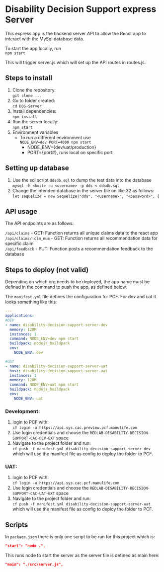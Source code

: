 # Disability Decision Support express Server

This express app is the backend server API to allow the React app to interact with the MySql database data.

To start the app locally, run  
`npm start`

This will trigger server.js which will set up the API routes in routes.js.

## Steps to install

1. Clone the repository:  
`git clone ...`
2. Go to folder created:  
`cd DDS-Server`
3. Install dependencies:  
`npm install`
4. Run the server locally:  
`npm start`
5. Environment variables
    - To run a different environment use  
`NODE_ENV=dev PORT=4000 npm start`
      - NODE_ENV={dev/uat/production}
      - PORT={port#}, runs local on specific port

## Setting up database

1. Use the sql script `ddsdb.sql` to dump the test data into the database  
`mysql -h <host> -u <username> -p dds < ddsdb.sql`
2. Change the intended database in the server file on like 32 as follows:  
`let sequelize = new Sequelize("dds", "<username>", "<password>", {`

## API usage

The API endpoints are as follows:  

`/api/claims` - GET: Function returns all unique claims data to the react app  
`/api/claims/:clm_num` - GET: Function returns all recommendation data for specific claim  
`/api/feedback` - PUT: Function posts a recommendation feedback to the database  

## Steps to deploy (not valid)

Depending on which org needs to be deployed, the app name must be defined in the command to push the app, as defined below.

The `manifest.yml` file defines the configuration for PCF. For dev and uat it looks something like this:
```yml
---
applications:
#DEV
- name: disability-decision-support-server-dev
  memory: 128M
  instances: 1
  command: NODE_ENV=dev npm start
  buildpack: nodejs_buildpack
  env:
    NODE_ENV: dev

#UAT
- name: disability-decision-support-server-uat
  host: disability-decision-support-server-uat
  instances: 1
  memory: 128M
  command: NODE_ENV=uat npm start
  buildpack: nodejs_buildpack
  env:
    NODE_ENV: uat
```

### Development:

1. login to PCF with:  
`cf login -a https://api.sys.cac.preview.pcf.manulife.com`
2. Use login credentials and choose the `REDLAB-DISABILITY-DECISION-SUPPORT-CAC-DEV-EXT` space
3. Navigate to the project folder and run:  
`cf push -f manifest.yml disability-decision-support-server-dev`  
which will use the manifest file as config to deploy the folder to PCF.

### UAT:

1. login to PCF with:  
`cf login -a https://api.sys.cac.pcf.manulife.com`
2. Use login credentials and choose the `REDLAB-DISABILITY-DECISION-SUPPORT-CAC-UAT-EXT` space
3. Navigate to the project folder and run:  
`cf push -f manifest.yml disability-decision-support-server-uat`  
which will use the manifest file as config to deploy the folder to PCF.

## Scripts

In `package.json` there is only one script to be run for this project which is:
```json
"start": "node .",
```
This runs node to start the server as the server file is defined as main here:
```json
"main": "./src/server.js",
```

